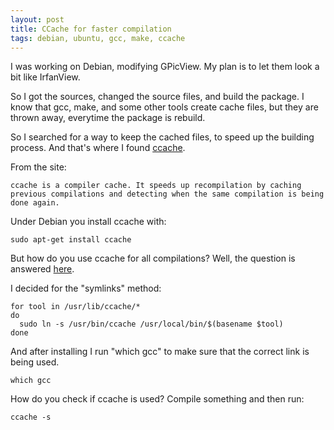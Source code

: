 ```yaml
---
layout: post
title: CCache for faster compilation
tags: debian, ubuntu, gcc, make, ccache
---
```


I was working on Debian, modifying GPicView. My plan is to let them look a bit like IrfanView.

So I got the sources, changed the source files, and build the package. I know that gcc, make, and some other tools create cache files, but they are thrown away, everytime the package is rebuild.

So I searched for a way to keep the cached files, to speed up the building process. And that's where I found [ccache](https://ccache.samba.org/).

From the site:

```
ccache is a compiler cache. It speeds up recompilation by caching previous compilations and detecting when the same compilation is being done again.
```

Under Debian you install ccache with:

```
sudo apt-get install ccache
```

But how do you use ccache for all compilations? Well, the question is answered [here](https://ccache.samba.org/manual/latest.html#_run_modes).

I decided for the "symlinks" method:

```
for tool in /usr/lib/ccache/*
do
  sudo ln -s /usr/bin/ccache /usr/local/bin/$(basename $tool)
done
```

And after installing I run "which gcc" to make sure that the correct link is being used.

```
which gcc
```

How do you check if ccache is used? Compile something and then run:

```
ccache -s
```
